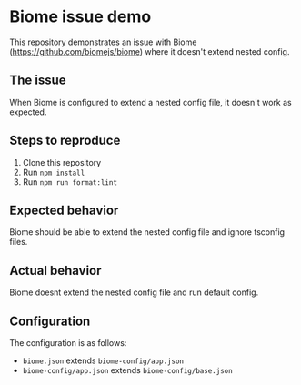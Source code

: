 # Biome issue demo

This repository demonstrates an issue with Biome (https://github.com/biomejs/biome) where it doesn't extend nested config.

## The issue

When Biome is configured to extend a nested config file, it doesn't work as expected.

## Steps to reproduce

1. Clone this repository
2. Run `npm install`
3. Run `npm run format:lint`

## Expected behavior

Biome should be able to extend the nested config file and ignore tsconfig files.

## Actual behavior

Biome doesnt extend the nested config file and run default config.

## Configuration

The configuration is as follows:

- `biome.json` extends `biome-config/app.json`
- `biome-config/app.json` extends `biome-config/base.json`
